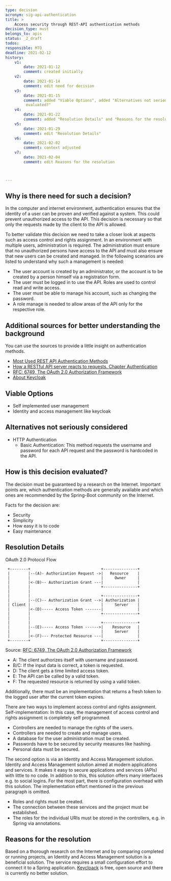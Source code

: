 ```yaml
---
type: decision
acronym: sig-api-authentication
title: >
    Access security through REST-API authentication methods
decision_type: must
belongs_to: apis
status: _2_draft
todos:
responsible: MTO
deadline: 2021-02-12
history:
    v1:
        date: 2021-01-12
        comment: created initially
    v2:
        date: 2021-01-14
        comment: edit need for decision
    v3:
        date: 2021-01-15
        comment: added "Viable Options", added "Alternatives not seriously considered, edit "How is this decision
         evaluated?"
    v4:
        date: 2021-01-22
        comment: added "Resolution Details" and "Reasons for the resolution"
    v5:
        date: 2021-01-29
        comment: edit "Resolution Details"
    v6:
        date: 2021-02-02
        comment: context adjusted
    v7:
        date: 2021-02-04
        comment: edit Reasons for the resolution



---
```


## Why is there need for such a decision?

In the computer and internet environment, authentication ensures that the identity of a user can be proven and verified against a system. This could prevent unauthorized access to the API. 
This decision is necessary so that only the requests made by the client to the API is allowed.

To better validate this decision we need to take a closer look at aspects such as access control and rights assignment.
In an environment with multiple users, administration is required. The administration must ensure that no unauthorized persons have access to the API and must also ensure that new users can be created and managed.
In the following scenarios are listed to understand why such a management is needed:
- The user account is created by an administrator, or the account is to be created by a person himself via a registration form.
- The user must be logged in to use the API. Roles are used to control read and write access.
- The user must be able to manage his account, such as changing the password.
- A role manage is needed to allow areas of the API only for the respective role.


## Additional sources for better understanding the background
You can use the sources to provide a little insight on authentication methods.

* [Most Used REST API Authentication Methods](https://blog.restcase.com/4-most-used-rest-api-authentication-methods/)
* [How a RESTful API server reacts to requests. Chapter Authentication](https://www.oreilly.com/content/how-a-restful-api-server-reacts-to-requests/)
* [RFC: 6749, The OAuth 2.0 Authorization Framework](https://www.ietf.org/rfc/rfc6749.txt)
* [About Keycloak](https://www.keycloak.org/about)

## Viable Options

- Self implemented user management
- Identity and access management like keycloak

## Alternatives not seriously considered

- HTTP Authentication
    - Basic Authentication: This method requests the username and password for each API request and the password is hardcoded in the API.

## How is this decision evaluated?

The decision must be guaranteed by a research on the Internet. Important points are, which authentication methods are generally available and which ones are recommended by the Spring-Boot community on the Internet.

Facts for the decision are:
- Security
- Simplicity
- How easy it is to code
- Easy maintenance

## Resolution Details

OAuth 2.0 Protocol Flow

     +--------+                               +---------------+
     |        |--(A)- Authorization Request ->|   Resource    |
     |        |                               |     Owner     |
     |        |<-(B)-- Authorization Grant ---|               |
     |        |                               +---------------+
     |        |
     |        |                               +---------------+
     |        |--(C)-- Authorization Grant -->| Authorization |
     | Client |                               |     Server    |
     |        |<-(D)----- Access Token -------|               |
     |        |                               +---------------+
     |        |
     |        |                               +---------------+
     |        |--(E)----- Access Token ------>|    Resource   |
     |        |                               |     Server    |
     |        |<-(F)--- Protected Resource ---|               |
     +--------+                               +---------------+

Source: [RFC: 6749, The OAuth 2.0 Authorization Framework](https://www.ietf.org/rfc/rfc6749.txt)

- A: The client authorizes itself with username and password.
- B/C: If the input data is correct, a token is requested.
- D: The client gets a time limited access token.
- E: The API can be called by a valid token.
- F: The requested resource is returned by using a valid token.

Additionally, there must be an implementation that returns a fresh token to the logged user after the current token expires.

There are two ways to implement access control and rights assignment.
Self-implementation: In this case, the management of access control and rights assignment is completely self programmed.
- Controllers are needed to manage the rights of the users.
- Controllers are needed to create and manage users.
- A database for the user administration must be created.
- Passwords have to be secured by security measures like hashing.
- Personal data must be secured.

The second option is via an Identity and Access Management solution. Identity and Access Management solution aimed at modern applications and services. It makes it easy to secure applications and services (APIs) with little to no code.
In addition to this, this solution offers many interfaces e.g. to social logins.
For the most part, there is configuration overhead with this solution. The implementation effort mentioned in the previous paragraph is omitted.
- Roles and rights must be created.
- The connection between these services and the project must be established. 
- The roles for the individual URIs must be stored in the controllers, e.g. in Spring via annotations.

## Reasons for the resolution

Based on a thorough research on the Internet and by comparing completed or running projects, an Identity and Access Management solution is a beneficial solution.
The service requires a small configuration effort to connect it to a Spring application.
[Keycloack](https://www.keycloak.org/) is free, open source and there is currently no better solution.




